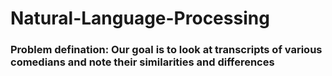 # Natural-Language-Processing
<h3>Problem defination: Our goal is to look at transcripts of various comedians and note their similarities and differences</h3>

